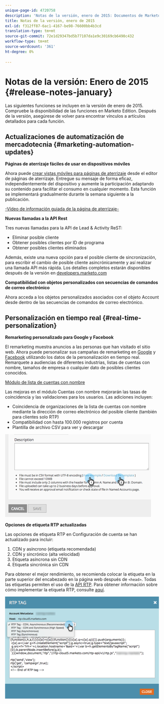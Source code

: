 ```yaml
---
unique-page-id: 4720758
description: 'Notas de la versión, enero de 2015: Documentos de Marketo: Documentación del producto'
title: Notas de la versión, enero de 2015
exl-id: f312ff87-6ac1-4167-be98-76600bb4b3cd
translation-type: tm+mt
source-git-commit: 72e1d29347bd5b77107da1e9c30169cb6490c432
workflow-type: tm+mt
source-wordcount: '361'
ht-degree: 0%

---
```


# Notas de la versión: Enero de 2015 {#release-notes-january}

Las siguientes funciones se incluyen en la versión de enero de 2015. Compruebe la disponibilidad de las funciones en Marketo Edition. Después de la versión, asegúrese de volver para encontrar vínculos a artículos detallados para cada función.

## Actualizaciones de automatización de mercadotecnia {#marketing-automation-updates}

**Páginas de aterrizaje fáciles de usar en dispositivos móviles**

Ahora puede [crear vistas móviles para páginas de aterrizaje](/help/marketo/product-docs/demand-generation/landing-pages/free-form-landing-pages/add-a-mobile-view-for-your-free-form-landing-page.md) desde el editor de páginas de aterrizaje. Entregue su mensaje de forma eficaz, independientemente del dispositivo y aumente la participación adaptando su contenido para facilitar el consumo en cualquier momento. Esta función se implementará gradualmente durante la semana siguiente a la publicación.

[-Vídeo de información guiada de la página de aterrizaje-](https://youtu.be/aPQHlG2X6c0)

**Nuevas llamadas a la API Rest**

Tres nuevas llamadas para la API de Lead &amp; Activity ReST:

* Eliminar posible cliente
* Obtener posibles clientes por ID de programa
* Obtener posibles clientes eliminados

Además, existe una nueva opción para el posible cliente de sincronización, para escribir el cambio de posible cliente asincrónicamente y así realizar una llamada API más rápida. Los detalles completos estarán disponibles después de la versión en [developers.marketo.com](https://developers.marketo.com)

**Compatibilidad con objetos personalizados con secuencias de comandos de correo electrónico**

Ahora acceda a los objetos personalizados asociados con el objeto Account desde dentro de las secuencias de comandos de correo electrónico.

## Personalización en tiempo real {#real-time-personalization}

**Remarketing personalizado para Google y Facebook**

El remarketing muestra anuncios a las personas que han visitado el sitio web. Ahora puede personalizar sus campañas de remarketing en [Google](/help/marketo/product-docs/web-personalization/website-retargeting/personalized-remarketing-in-google.md) y [Facebook](/help/marketo/product-docs/web-personalization/website-retargeting/personalized-remarketing-in-facebook.md) utilizando los datos de la personalización en tiempo real. Remarquete a audiencias de diferentes industrias, listas de cuentas con nombre, tamaños de empresa o cualquier dato de posibles clientes conocidos.

[Módulo de lista de cuentas con nombre](/help/marketo/product-docs/web-personalization/account-based-web-marketing/create-a-new-account-list.md)

Las mejoras en el módulo Cuentas con nombre mejorarán las tasas de coincidencia y las validaciones para los usuarios. Las adiciones incluyen:

* Coincidencia de organizaciones de la lista de cuentas con nombre mediante la dirección de correo electrónico del posible cliente (también para clientes solo RTP)
* Compatibilidad con hasta 100.000 registros por cuenta
* Plantilla de archivo CSV para ver y descargar

![](assets/image2015-1-14-11-3a12-3a16.png)

**Opciones de etiqueta RTP actualizadas**

Las opciones de etiqueta RTP en Configuración de cuenta se han actualizado para incluir:

1. CDN y asíncrono (etiqueta recomendada)
1. CDN y sincrónico (alta velocidad)
1. Etiqueta asíncrona sin CDN
1. Etiqueta sincrónica sin CDN

Para obtener el mejor rendimiento, se recomienda colocar la etiqueta en la parte superior del encabezado en la página web después de `<head>`. Todas las etiquetas permiten el uso de la [API RTP](https://developers.marketo.com/documentation/websites/rtp-js-api/). Para obtener información sobre cómo implementar la etiqueta RTP, consulte [aquí](/help/marketo/product-docs/web-personalization/rtp-tag-implementation/deploy-the-rtp-javascript.md).

![](assets/image2015-1-15-13-3a30-3a45.png)
